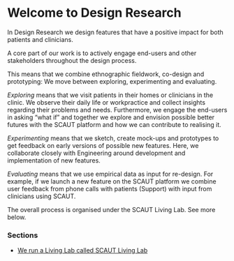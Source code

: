# Welcome to Design Research

In Design Research we design features that have a positive impact for both patients and clinicians. 

A core part of our work is to actively engage end-users and other stakeholders throughout the design process. 

This means that we combine ethnographic fieldwork, co-design and prototyping: We move between exploring, experimenting and evaluating. 

*Exploring* means that we visit patients in their homes or clinicians in the clinic. We observe their daily life or workpractice and collect insights regarding their problems and needs. Furthermore, we engage the end-users in asking “what if” and together we explore and envision possible better futures with the SCAUT platform and how we can contribute to realising it. 

*Experimenting* means that we sketch, create mock-ups and prototypes to get feedback on early versions of possible new features. Here, we collaborate closely with Engineering around development and implementation of new features. 

*Evaluating* means that we use empirical data as input for re-design. For example, if we launch a new feature on the SCAUT platform we combine user feedback from phone calls with patients (Support) with input from clinicians using SCAUT.  	

The overall process is organised under the SCAUT Living Lab. See more below. 

### Sections
* [We run a Living Lab called SCAUT Living Lab](scaut-living-lab.md)
